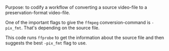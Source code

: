 Purpose: to codify a workflow of converting a source video-file to a preservation-format video-file.

One of the important flags to give the `ffmpeg` conversion-command is `-pix_fmt`. That's depending on the source file.

This code runs `ffprobe` to get the information about the source file and then suggests the best `-pix_fmt` flag to use.